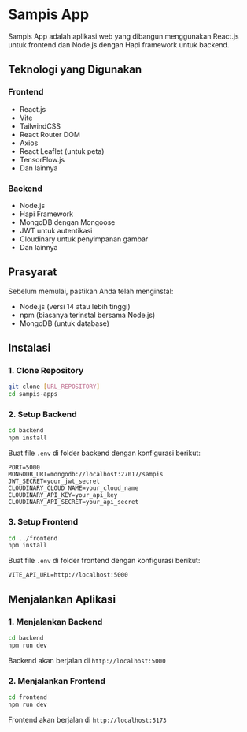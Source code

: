# Sampis App

Sampis App adalah aplikasi web yang dibangun menggunakan React.js untuk frontend dan Node.js dengan Hapi framework untuk backend.

## Teknologi yang Digunakan

### Frontend
- React.js
- Vite
- TailwindCSS
- React Router DOM
- Axios
- React Leaflet (untuk peta)
- TensorFlow.js
- Dan lainnya

### Backend
- Node.js
- Hapi Framework
- MongoDB dengan Mongoose
- JWT untuk autentikasi
- Cloudinary untuk penyimpanan gambar
- Dan lainnya

## Prasyarat

Sebelum memulai, pastikan Anda telah menginstal:
- Node.js (versi 14 atau lebih tinggi)
- npm (biasanya terinstal bersama Node.js)
- MongoDB (untuk database)

## Instalasi

### 1. Clone Repository
```bash
git clone [URL_REPOSITORY]
cd sampis-apps
```

### 2. Setup Backend
```bash
cd backend
npm install
```

Buat file `.env` di folder backend dengan konfigurasi berikut:
```env
PORT=5000
MONGODB_URI=mongodb://localhost:27017/sampis
JWT_SECRET=your_jwt_secret
CLOUDINARY_CLOUD_NAME=your_cloud_name
CLOUDINARY_API_KEY=your_api_key
CLOUDINARY_API_SECRET=your_api_secret
```

### 3. Setup Frontend
```bash
cd ../frontend
npm install
```

Buat file `.env` di folder frontend dengan konfigurasi berikut:
```env
VITE_API_URL=http://localhost:5000
```

## Menjalankan Aplikasi

### 1. Menjalankan Backend
```bash
cd backend
npm run dev
```
Backend akan berjalan di `http://localhost:5000`

### 2. Menjalankan Frontend
```bash
cd frontend
npm run dev
```
Frontend akan berjalan di `http://localhost:5173`
